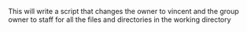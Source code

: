 This will write a script that changes the owner to vincent and the group owner to staff for all the files and directories in the working directory
